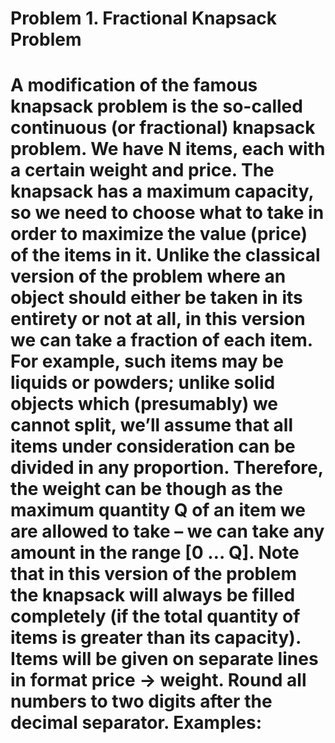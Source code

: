 <h1>Problem 1.	Fractional Knapsack Problem<h1/>
A modification of the famous knapsack problem is the so-called continuous (or fractional) knapsack problem. 
We have N items, each with a certain weight and price. The knapsack has a maximum capacity, so we need to choose what to take in order to maximize the value (price) of the items in it. 
Unlike the classical version of the problem where an object should either be taken in its entirety or not at all, in this version we can take a fraction of each item. For example, such items may be liquids or powders; unlike solid objects which (presumably) we cannot split, we’ll assume that all items under consideration can be divided in any proportion. Therefore, the weight can be though as the maximum quantity Q of an item we are allowed to take – we can take any amount in the range [0 … Q]. Note that in this version of the problem the knapsack will always be filled completely (if the total quantity of items is greater than its capacity).
Items will be given on separate lines in format price -> weight. Round all numbers to two digits after the decimal separator. Examples:
